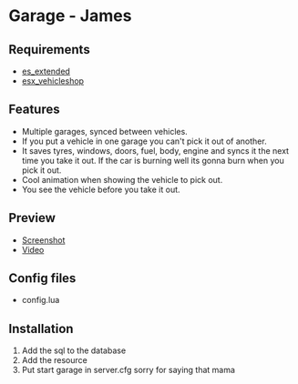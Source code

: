 # Garage - James

## Requirements
* [es_extended](https://github.com/ESX-Org/es_extended)
* [esx_vehicleshop](https://github.com/ESX-Org/esx_vehicleshop)

## Features
- Multiple garages, synced between vehicles.
- If you put a vehicle in one garage you can't pick it out of another.
- It saves tyres, windows, doors, fuel, body, engine and syncs it the next time you take it out. If the car is burning well its gonna burn when you pick it out.
- Cool animation when showing the vehicle to pick out.
- You see the vehicle before you take it out.

## Preview

* [Screenshot](https://gyazo.com/df35a78e2a192cc5b82b07b9681bbaab)
* [Video](https://streamable.com/ozdvu)

## Config files
* config.lua

## Installation

1. Add the sql to the database
2. Add the resource
3. Put start garage in server.cfg
sorry for saying that mama 
